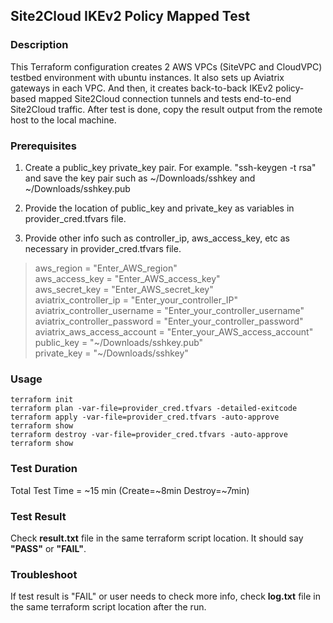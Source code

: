 ## Site2Cloud IKEv2 Policy Mapped Test

### Description

This Terraform configuration creates 2 AWS VPCs (SiteVPC and CloudVPC) testbed environment with ubuntu instances. It also sets up Aviatrix gateways in each VPC. And then, it creates back-to-back IKEv2 policy-based mapped Site2Cloud connection tunnels and tests end-to-end Site2Cloud traffic. After test is done, copy the result output from the remote host to the local machine.

### Prerequisites

1) Create a public_key private_key pair. For example. "ssh-keygen -t rsa" and save the key pair such as ~/Downloads/sshkey and ~/Downloads/sshkey.pub

2) Provide the location of public_key and private_key as variables in provider_cred.tfvars file.

3) Provide other info such as controller_ip, aws_access_key, etc as necessary in provider_cred.tfvars file.
> aws_region     = "Enter_AWS_region"  
> aws_access_key = "Enter_AWS_access_key"  
> aws_secret_key = "Enter_AWS_secret_key"  
> aviatrix_controller_ip       = "Enter_your_controller_IP"  
> aviatrix_controller_username = "Enter_your_controller_username"  
> aviatrix_controller_password = "Enter_your_controller_password"  
> aviatrix_aws_access_account  = "Enter_your_AWS_access_account"  
> public_key = "\~/Downloads/sshkey.pub"  
> private_key = "\~/Downloads/sshkey"

### Usage
```
terraform init
terraform plan -var-file=provider_cred.tfvars -detailed-exitcode
terraform apply -var-file=provider_cred.tfvars -auto-approve
terraform show
terraform destroy -var-file=provider_cred.tfvars -auto-approve
terraform show
```

### Test Duration

Total Test Time = \~15 min (Create=\~8min Destroy=\~7min)

### Test Result

Check **result.txt** file in the same terraform script location. It should say **"PASS"** or **"FAIL"**.

### Troubleshoot

If test result is "FAIL" or user needs to check more info, check **log.txt** file in the same terraform script location after the run.
